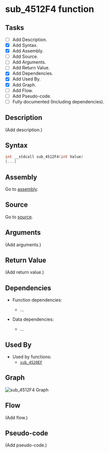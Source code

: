 # sub_4512F4 function

## Tasks

- [ ] Add Description.
- [X] Add Syntax.
- [X] Add Assembly.
- [ ] Add Source.
- [ ] Add Arguments.
- [ ] Add Return Value.
- [X] Add Dependencies.
- [X] Add Used By.
- [X] Add Graph.
- [ ] Add Flow.
- [ ] Add Pseudo-code.
- [ ] Fully documented (Including dependencies).

## Description

(Add description.)

## Syntax

```c
int __stdcall sub_4512F4(int Value)
{...}
```

## Assembly

Go to [assembly](../asm/sub_4512F4.asm).

## Source

Go to [source](../cc/sub_4512F4.cc).

## Arguments

(Add arguments.)

## Return Value

(Add return value.)

## Dependencies

* Function dependencies:
  * ...


* Data dependencies:
  * ...

## Used By

* Used by functions:
  * [`sub_4520EF`](../md/sub_4520EF.md)

## Graph

![sub_4512F4 Graph](../svg/sub_4512F4.svg "sub_4512F4 Graph")

## Flow

(Add flow.)

## Pseudo-code

(Add pseudo-code.)
